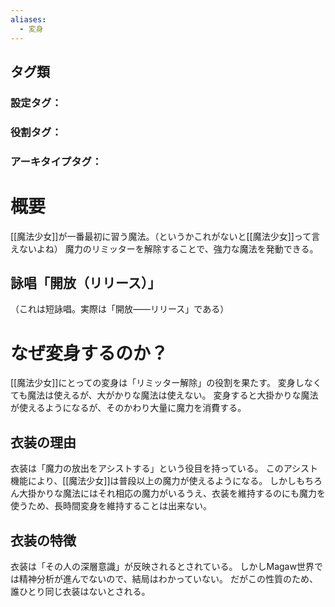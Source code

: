 ```yaml
---
aliases:
  - 変身
---
```

## タグ類
### 設定タグ：
### 役割タグ：
### アーキタイプタグ：
# 概要
[[魔法少女]]が一番最初に習う魔法。（というかこれがないと[[魔法少女]]って言えないよね）
魔力のリミッターを解除することで、強力な魔法を発動できる。
## 詠唱「開放（リリース）」
（これは短詠唱。実際は「開放――リリース」である）
# なぜ変身するのか？
[[魔法少女]]にとっての変身は「リミッター解除」の役割を果たす。
変身しなくても魔法は使えるが、大がかりな魔法は使えない。
変身すると大掛かりな魔法が使えるようになるが、そのかわり大量に魔力を消費する。
## 衣装の理由
衣装は「魔力の放出をアシストする」という役目を持っている。
このアシスト機能により、[[魔法少女]]は普段以上の魔力が使えるようになる。
しかしもちろん大掛かりな魔法にはそれ相応の魔力がいるうえ、衣装を維持するのにも魔力を使うため、長時間変身を維持することは出来ない。
## 衣装の特徴
衣装は「その人の深層意識」が反映されるとされている。
しかしMagaw世界では精神分析が進んでないので、結局はわかっていない。
だがこの性質のため、誰ひとり同じ衣装はないとされる。